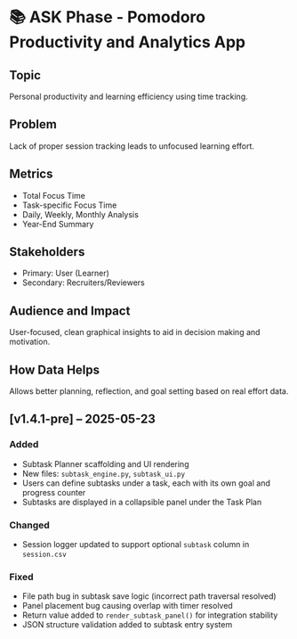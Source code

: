 # 📚 ASK Phase - Pomodoro Productivity and Analytics App

## Topic
Personal productivity and learning efficiency using time tracking.

## Problem
Lack of proper session tracking leads to unfocused learning effort.

## Metrics
- Total Focus Time
- Task-specific Focus Time
- Daily, Weekly, Monthly Analysis
- Year-End Summary

## Stakeholders
- Primary: User (Learner)
- Secondary: Recruiters/Reviewers

## Audience and Impact
User-focused, clean graphical insights to aid in decision making and motivation.

## How Data Helps
Allows better planning, reflection, and goal setting based on real effort data.
## [v1.4.1-pre] – 2025-05-23

### Added
- Subtask Planner scaffolding and UI rendering
- New files: `subtask_engine.py`, `subtask_ui.py`
- Users can define subtasks under a task, each with its own goal and progress counter
- Subtasks are displayed in a collapsible panel under the Task Plan

### Changed
- Session logger updated to support optional `subtask` column in `session.csv`

### Fixed
- File path bug in subtask save logic (incorrect path traversal resolved)
- Panel placement bug causing overlap with timer resolved
- Return value added to `render_subtask_panel()` for integration stability
- JSON structure validation added to subtask entry system
